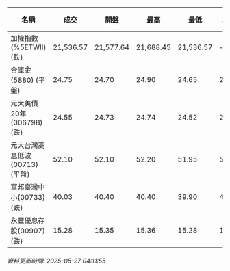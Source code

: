 | 名稱 | 成交 | 開盤 | 最高 | 最低 | 均價 | 成交金額(億) | 昨收 | 漲跌幅 | 漲跌 | 總量 | 昨量 | 振幅 |
| -------- | -------- | -------- | -------- |-------- | -------- | -------- |-------- |-------- |-------- | -------- | -------- |-------- |
|加權指數(%5ETWII) (跌)|21,536.57|21,577.64|21,688.45|21,536.57|-|2,957.99|21,652.24|0.53%|115.67|5,284,334|0|0.70%|
|合庫金(5880) (平盤)|24.75|24.70|24.90|24.65|24.77|2.03|24.75|0.00%|0.00|8,179|6,906|1.01%|
|元大美債20年(00679B) (跌)|24.55|24.73|24.74|24.52|24.58|18.32|24.82|1.09%|0.27|74,537|38,865|0.89%|
|元大台灣高息低波(00713) (平盤)|52.10|52.10|52.20|51.95|52.07|4.21|52.10|0.00%|0.00|8,075|6,358|0.48%|
|富邦臺灣中小(00733) (跌)|40.03|40.40|40.40|39.90|40.03|0.156|40.20|0.42%|0.17|390|359|1.24%|
|永豐優息存股(00907) (跌)|15.28|15.35|15.36|15.28|15.31|0.246|15.35|0.46%|0.07|1,608|1,163|0.52%|
###### 資料更新時間: 2025-05-27 04:11:55